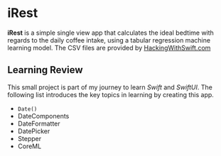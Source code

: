 # iRest

**iRest** is a simple single view app that calculates the ideal bedtime with regards to the daily coffee intake, using a tabular regression machine learning model.
The CSV files are provided by [HackingWithSwift.com](https://www.hackingwithswift.com/)

## Learning Review

This small project is part of my journey to learn *Swift* and *SwiftUI*. The following list introduces the key topics in learning by creating this app.

- `Date()`
- DateComponents
- DateFormatter
- DatePicker
- Stepper
- CoreML
